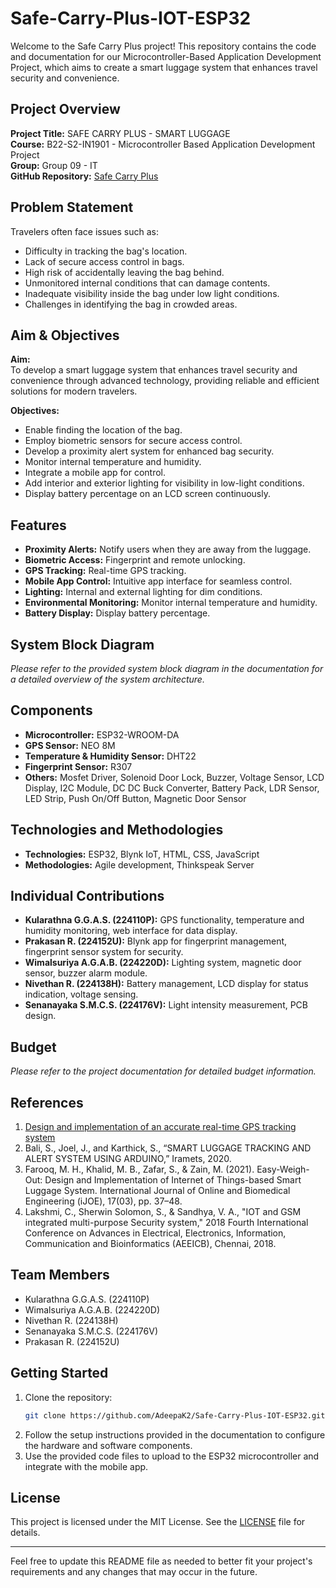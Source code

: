 # Safe-Carry-Plus-IOT-ESP32


Welcome to the Safe Carry Plus project! This repository contains the code and documentation for our Microcontroller-Based Application Development Project, which aims to create a smart luggage system that enhances travel security and convenience.

## Project Overview

**Project Title:** SAFE CARRY PLUS - SMART LUGGAGE  
**Course:** B22-S2-IN1901 - Microcontroller Based Application Development Project  
**Group:** Group 09 - IT  
**GitHub Repository:** [Safe Carry Plus](https://github.com/AdeepaK2/Safe-Carry-Plus-IOT-ESP32)

## Problem Statement

Travelers often face issues such as:
- Difficulty in tracking the bag's location.
- Lack of secure access control in bags.
- High risk of accidentally leaving the bag behind.
- Unmonitored internal conditions that can damage contents.
- Inadequate visibility inside the bag under low light conditions.
- Challenges in identifying the bag in crowded areas.

## Aim & Objectives

**Aim:**  
To develop a smart luggage system that enhances travel security and convenience through advanced technology, providing reliable and efficient solutions for modern travelers.

**Objectives:**
- Enable finding the location of the bag.
- Employ biometric sensors for secure access control.
- Develop a proximity alert system for enhanced bag security.
- Monitor internal temperature and humidity.
- Integrate a mobile app for control.
- Add interior and exterior lighting for visibility in low-light conditions.
- Display battery percentage on an LCD screen continuously.

## Features

- **Proximity Alerts:** Notify users when they are away from the luggage.
- **Biometric Access:** Fingerprint and remote unlocking.
- **GPS Tracking:** Real-time GPS tracking.
- **Mobile App Control:** Intuitive app interface for seamless control.
- **Lighting:** Internal and external lighting for dim conditions.
- **Environmental Monitoring:** Monitor internal temperature and humidity.
- **Battery Display:** Display battery percentage.

## System Block Diagram

*Please refer to the provided system block diagram in the documentation for a detailed overview of the system architecture.*

## Components

- **Microcontroller:** ESP32-WROOM-DA
- **GPS Sensor:** NEO 8M
- **Temperature & Humidity Sensor:** DHT22
- **Fingerprint Sensor:** R307
- **Others:** Mosfet Driver, Solenoid Door Lock, Buzzer, Voltage Sensor, LCD Display, I2C Module, DC DC Buck Converter, Battery Pack, LDR Sensor, LED Strip, Push On/Off Button, Magnetic Door Sensor

## Technologies and Methodologies

- **Technologies:** ESP32, Blynk IoT, HTML, CSS, JavaScript
- **Methodologies:** Agile development, Thinkspeak Server

## Individual Contributions

- **Kularathna G.G.A.S. (224110P):** GPS functionality, temperature and humidity monitoring, web interface for data display.
- **Prakasan R. (224152U):** Blynk app for fingerprint management, fingerprint sensor system for security.
- **Wimalsuriya A.G.A.B. (224220D):** Lighting system, magnetic door sensor, buzzer alarm module.
- **Nivethan R. (224138H):** Battery management, LCD display for status indication, voltage sensing.
- **Senanayaka S.M.C.S. (224176V):** Light intensity measurement, PCB design.

## Budget

*Please refer to the project documentation for detailed budget information.*

## References

1. [Design and implementation of an accurate real-time GPS tracking system](https://www.irjmets.com/uploadedfiles/paper/volume2/issue_5_may_2020/1333/1628)
2. Bali, S., Joel, J., and Karthick, S., “SMART LUGGAGE TRACKING AND ALERT SYSTEM USING ARDUINO,” Iramets, 2020.
3. Farooq, M. H., Khalid, M. B., Zafar, S., & Zain, M. (2021). Easy-Weigh-Out: Design and Implementation of Internet of Things-based Smart Luggage System. International Journal of Online and Biomedical Engineering (iJOE), 17(03), pp. 37–48.
4. Lakshmi, C., Sherwin Solomon, S., & Sandhya, V. A., "IOT and GSM integrated multi-purpose Security system," 2018 Fourth International Conference on Advances in Electrical, Electronics, Information, Communication and Bioinformatics (AEEICB), Chennai, 2018.

## Team Members

- Kularathna G.G.A.S. (224110P)
- Wimalsuriya A.G.A.B. (224220D)
- Nivethan R. (224138H)
- Senanayaka S.M.C.S. (224176V)
- Prakasan R. (224152U)

## Getting Started

1. Clone the repository:
   ```sh
   git clone https://github.com/AdeepaK2/Safe-Carry-Plus-IOT-ESP32.git
   ```
2. Follow the setup instructions provided in the documentation to configure the hardware and software components.
3. Use the provided code files to upload to the ESP32 microcontroller and integrate with the mobile app.

## License

This project is licensed under the MIT License. See the [LICENSE](LICENSE) file for details.

---

Feel free to update this README file as needed to better fit your project's requirements and any changes that may occur in the future.
